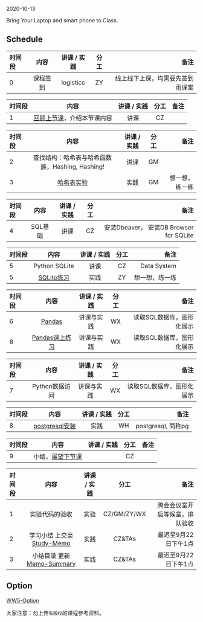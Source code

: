 2020-10-13

Bring Your Laptop and smart phone  to Class. 

## Schedule

|时间段   |  内容    | 讲课 / 实践     |  分工  |  备注       |
| :---    |   :----:    |   :----:    |    :----:    | ---: |
|   0     |  课程签到     |  logistics   |     ZY     |   线上线下上课，均需要先签到雨课堂     |

|时间段   |  内容    | 讲课 / 实践     |  分工  |  备注       |
| :---     |   :----:    |   :----:    |    :----:    | ---: |
|   1      |  [回顾上节课](../WW4/WW4-Plan.md)，介绍本节课内容     |  讲课    |     CZ     |         |


|时间段 |  内容  | 讲课 / 实践 |  分工  |备注  |
| :--- | :----: | :----: | :----:  |  ---: |
|   2  |  查找结构：哈希表与哈希函数族，Hashing, Hashing!  |  讲课    |     GM     |
|   3  |  [哈希表实验](../../../Computing/Algorithm/cs161-2018/Lecture8_hashing.ipynb)   |  实践    |     GM     |    想一想，练一练       |


|时间段    |  内容    | 讲课 / 实践     |  分工  |  备注       |
| :---     |   :----:    |   :----:    |    :----:    | ---: |
|    4    |  SQL基础  |   讲课    |     CZ     |   安装Dbeaver， 安装DB Browser for SQLite      |


|时间段   |  内容    | 讲课 / 实践     |  分工  |  备注       |
| :---     |   :----:    |   :----:    |    :----:    | ---: |
|   5      |  Python SQLite   |   讲课    |     CZ     |   Data System      |
|   5      |  [SQLite练习](../../../Computing/DataSystem/sql.ipynb) | 实践 | ZY | 想一想，练一练 |


| 时间段   |                             内容                             | 讲课 / 实践 | 分工  | 备注 |
| :-----  | :----------------------------------------------------------: | :---------: | :---: | ---: |
|    6    | [Pandas](https://pandas.pydata.org)     |  讲课与实践   |     WX     |    读取SQL数据库，图形化展示    |
|    6    | [Pandas课上练习](../../../Computing/Algorithm/pandas课上练习.ipynb)     |  讲课与实践   |     WX     |    读取SQL数据库，图形化展示    |


| 时间段   |                             内容                             | 讲课 / 实践 | 分工  | 备注 |
| :-----  | :----------------------------------------------------------: | :---------: | :---: | ---: |
|    7    | Python数据访问   |  讲课与实践   |     WX     |    读取SQL数据库，图形化展示    |


| 时间段  |  内容    | 讲课 / 实践     |  分工  |  备注       |
| :---     |   :----:    |   :----:    |    :----:    | ---: |
|    8     |  [postgresql安装](http://postgresql.org)   |   实践    |     WH     |   postgresql, 简称pg      |


| 时间段   |  内容    | 讲课 / 实践     |  分工  |  备注       |
| :---     |   :----:    |   :----:    |    :----:    | ---: |
|    9     |  小结，[展望下节课](../WW6/WW6-Plan.md)    |        |     CZ     |         |


| 时间段   |  内容    | 讲课 / 实践     |  分工  | 备注       |
| :---     |   :----:    |   :----:    |    :----:    |       ---: |
|   1      | 实验代码的验收     |  实验   |     CZ/GM/ZY/WX     |    腾会会议室开启等候室，排队验收     |
|   2      | 学习小结 上交至[Study-Memo](../../Memos/Study-Memo)    |  实践    |     CZ&TAs     |   最迟至9月22日下午1点      |
|   3      | 小结目录 更新 [Memo-Summary](../../Memos/Memo-Summary)  |  实践    |     CZ&TAs     |   最迟至9月22日下午1点      |

## Option

[WW5-Option](WW5-Option.md)


大家注意：勿上传``有版权``的课程参考资料。
